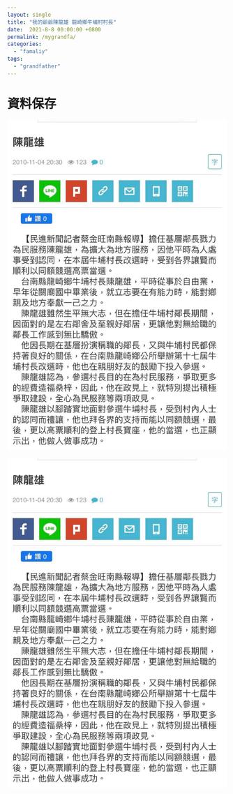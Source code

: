 ```yaml
---
layout: single
title: "我的爺爺陳龍雄 龍崎鄉牛埔村村長"
date:  2021-8-8 00:00:00 +0800
permalink: /mygrandfa/
categories: 
  - "famaliy"
tags:
  - "grandfather"
---
```

# 資料保存
![](/assets/gfa1.jpg)

![](/assets/gfa1.jpg)



